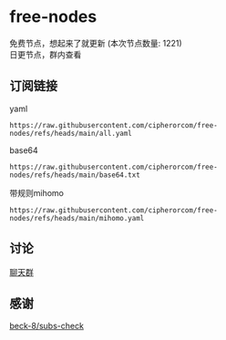 # free-nodes
免费节点，想起来了就更新 (本次节点数量: 1221)<br>
日更节点，群内查看

## 订阅链接
yaml
```text
https://raw.githubusercontent.com/cipherorcom/free-nodes/refs/heads/main/all.yaml
```
base64
```text
https://raw.githubusercontent.com/cipherorcom/free-nodes/refs/heads/main/base64.txt
```
带规则mihomo
```text
https://raw.githubusercontent.com/cipherorcom/free-nodes/refs/heads/main/mihomo.yaml
```
讨论
----
[聊天群](https://t.me/cipheror_com)

感谢
----
[beck-8/subs-check](https://github.com/beck-8/subs-check)
